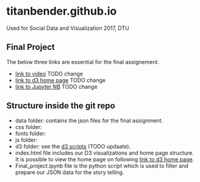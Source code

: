 # titanbender.github.io
Used for Social Data and Visualization 2017, DTU

## Final Project
The below three links are essential for the final assignement. 
* [link to video](https://titanbender.github.io) TODO change 
* [link to d3 home page](https://titanbender.github.io) TODO change 
* [link to Jupyter NB](http://nbviewer.jupyter.org/url/titanbender.github.io/Final.ipynb) TODO change 

## Structure inside the git repo

- data folder: contains the json files for the final assignment.
- css folder:
- fonts folder:
- js folder:
- d3 folder: see the [d3 scripts](https://titanbender.github.io) (TODO updaate).
- index.html file includes our D3 visualizations and home page structure. It is possible to view the home page on following [link to d3 home page](https://titanbender.github.io).
- Final_project.ipynb file is the python script which is used to filter and prepare our JSON data for the story telling.
